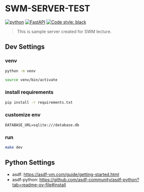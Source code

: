 # SWM-SERVER-TEST
[![python](https://img.shields.io/badge/Python-3.9-3776AB.svg?style=flat&logo=python&logoColor=white)](https://www.python.org)
[![FastAPI](https://img.shields.io/badge/FastAPI-0.111.0-009688.svg?style=flat&logo=FastAPI&logoColor=white)](https://fastapi.tiangolo.com)
[![Code style: black](https://img.shields.io/badge/code%20style-black-000000.svg)](https://github.com/psf/black)


> This is sample server created for SWM lecture.


## Dev Settings

### venv

```bash
python -m venv
```
```bash
source venv/bin/activate
```

### install requirements

```bash
pip install -r requirements.txt
```

### customize env

```
DATABASE_URL=sqlite:///database.db
```

### run

```bash
make dev
```

## Python Settings

- asdf: https://asdf-vm.com/guide/getting-started.html
- asdf-python: https://github.com/asdf-community/asdf-python?tab=readme-ov-file#install